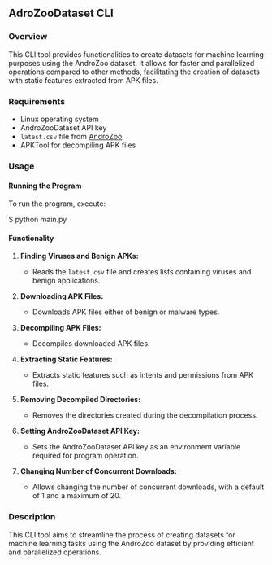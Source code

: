 ## AdroZooDataset CLI

### Overview

This CLI tool provides functionalities to create datasets for machine learning purposes using the AndroZoo dataset. It allows for faster and parallelized operations compared to other methods, facilitating the creation of datasets with static features extracted from APK files.

### Requirements

- Linux operating system
- AndroZooDataset API key
- `latest.csv` file from [AndroZoo](https://androzoo.uni.lu/lists)
- APKTool for decompiling APK files

### Usage

#### Running the Program

To run the program, execute:

$ python main.py


#### Functionality

1. **Finding Viruses and Benign APKs:**
   - Reads the `latest.csv` file and creates lists containing viruses and benign applications.

2. **Downloading APK Files:**
   - Downloads APK files either of benign or malware types.

3. **Decompiling APK Files:**
   - Decompiles downloaded APK files.

4. **Extracting Static Features:**
   - Extracts static features such as intents and permissions from APK files.

5. **Removing Decompiled Directories:**
   - Removes the directories created during the decompilation process.

6. **Setting AndroZooDataset API Key:**
   - Sets the AndroZooDataset API key as an environment variable required for program operation.

7. **Changing Number of Concurrent Downloads:**
   - Allows changing the number of concurrent downloads, with a default of 1 and a maximum of 20.

### Description

This CLI tool aims to streamline the process of creating datasets for machine learning tasks using the AndroZoo dataset by providing efficient and parallelized operations.

